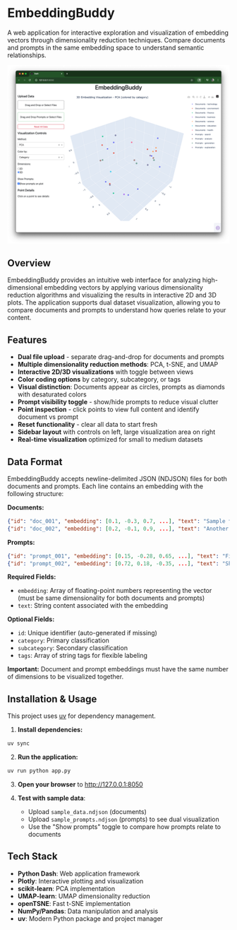 # EmbeddingBuddy

A web application for interactive exploration and visualization of embedding
vectors through dimensionality reduction techniques. Compare documents and prompts
in the same embedding space to understand semantic relationships.

![Screenshot of 3d graph and UI for Embedding Buddy](./embedding-buddy-screenshot.png)

## Overview

EmbeddingBuddy provides an intuitive web interface for analyzing high-dimensional
embedding vectors by applying various dimensionality reduction algorithms and
visualizing the results in interactive 2D and 3D plots. The application supports
dual dataset visualization, allowing you to compare documents and prompts to
understand how queries relate to your content.

## Features

- **Dual file upload** - separate drag-and-drop for documents and prompts
- **Multiple dimensionality reduction methods**: PCA, t-SNE, and UMAP
- **Interactive 2D/3D visualizations** with toggle between views
- **Color coding options** by category, subcategory, or tags
- **Visual distinction**: Documents appear as circles, prompts as diamonds with desaturated colors
- **Prompt visibility toggle** - show/hide prompts to reduce visual clutter
- **Point inspection** - click points to view full content and identify document vs prompt
- **Reset functionality** - clear all data to start fresh
- **Sidebar layout** with controls on left, large visualization area on right
- **Real-time visualization** optimized for small to medium datasets

## Data Format

EmbeddingBuddy accepts newline-delimited JSON (NDJSON) files for both documents
and prompts. Each line contains an embedding with the following structure:

**Documents:**

```json
{"id": "doc_001", "embedding": [0.1, -0.3, 0.7, ...], "text": "Sample text content", "category": "news", "subcategory": "politics", "tags": ["election", "politics"]}
{"id": "doc_002", "embedding": [0.2, -0.1, 0.9, ...], "text": "Another example", "category": "review", "subcategory": "product", "tags": ["tech", "gadget"]}
```

**Prompts:**

```json
{"id": "prompt_001", "embedding": [0.15, -0.28, 0.65, ...], "text": "Find articles about machine learning applications", "category": "search", "subcategory": "technology", "tags": ["AI", "research"]}
{"id": "prompt_002", "embedding": [0.72, 0.18, -0.35, ...], "text": "Show me product reviews for smartphones", "category": "search", "subcategory": "product", "tags": ["mobile", "reviews"]}
```

**Required Fields:**

- `embedding`: Array of floating-point numbers representing the vector (must be same dimensionality for both documents and prompts)
- `text`: String content associated with the embedding

**Optional Fields:**

- `id`: Unique identifier (auto-generated if missing)
- `category`: Primary classification
- `subcategory`: Secondary classification
- `tags`: Array of string tags for flexible labeling

**Important:** Document and prompt embeddings must have the same number of dimensions to be visualized together.

## Installation & Usage

This project uses [uv](https://docs.astral.sh/uv/) for dependency management.

1. **Install dependencies:**

```bash
uv sync
```

2. **Run the application:**

```bash
uv run python app.py
```

3. **Open your browser** to http://127.0.0.1:8050

4. **Test with sample data**:
   - Upload `sample_data.ndjson` (documents)
   - Upload `sample_prompts.ndjson` (prompts) to see dual visualization
   - Use the "Show prompts" toggle to compare how prompts relate to documents

## Tech Stack

- **Python Dash**: Web application framework
- **Plotly**: Interactive plotting and visualization
- **scikit-learn**: PCA implementation
- **UMAP-learn**: UMAP dimensionality reduction
- **openTSNE**: Fast t-SNE implementation
- **NumPy/Pandas**: Data manipulation and analysis
- **uv**: Modern Python package and project manager
